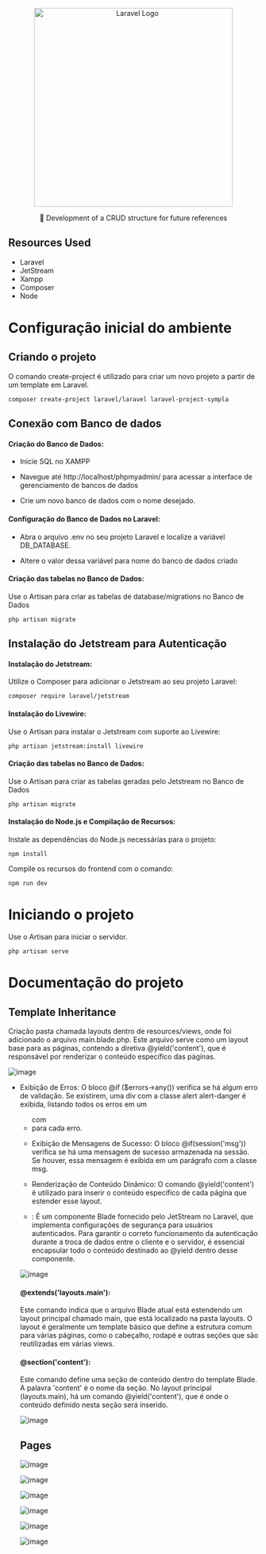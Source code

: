 <p align="center"><a href="https://laravel.com" target="_blank"><img src="https://raw.githubusercontent.com/laravel/art/master/logo-lockup/5%20SVG/2%20CMYK/1%20Full%20Color/laravel-logolockup-cmyk-red.svg" width="400" alt="Laravel Logo"></a></p>

<p align="center">🚀 Development of a CRUD structure for future references</p>

## Resources Used
- Laravel
- JetStream
- Xampp
- Composer
- Node

# Configuração inicial do ambiente

## Criando o projeto

O comando create-project é utilizado para criar um novo projeto a partir de um template em Laravel.

```
composer create-project laravel/laravel laravel-project-sympla
```

## Conexão com Banco de dados

#### Criação do Banco de Dados:

- Inicie SQL no XAMPP

- Navegue até http://localhost/phpmyadmin/ para acessar a interface de gerenciamento de bancos de dados  

- Crie um novo banco de dados com o nome desejado.

#### Configuração do Banco de Dados no Laravel:

- Abra o arquivo .env no seu projeto Laravel e localize a variável DB_DATABASE.

- Altere o valor dessa variável para nome do banco de dados criado

#### Criação das tabelas no Banco de Dados:

Use o Artisan para criar as tabelas de database/migrations no Banco de Dados 

```
php artisan migrate
```

## Instalação do Jetstream para Autenticação

#### Instalação do Jetstream:

Utilize o Composer para adicionar o Jetstream ao seu projeto Laravel:

```
composer require laravel/jetstream
```

#### Instalação do Livewire:

Use o Artisan para instalar o Jetstream com suporte ao Livewire:

```
php artisan jetstream:install livewire
```

#### Criação das tabelas no Banco de Dados:

Use o Artisan para criar as tabelas geradas pelo Jetstream no Banco de Dados 

```
php artisan migrate
```

#### Instalação do Node.js e Compilação de Recursos:

Instale as dependências do Node.js necessárias para o projeto:

```
npm install
```

Compile os recursos do frontend com o comando:

```
npm run dev
```


# Iniciando o projeto

Use o Artisan para iniciar o servidor.

```
php artisan serve
```

# Documentação do projeto


## Template Inheritance

Criação pasta chamada layouts dentro de resources/views, onde foi adicionado o arquivo main.blade.php. Este arquivo serve como um layout base para as páginas, contendo a diretiva @yield('content'), que é responsável por renderizar o conteúdo específico das páginas.

![image](https://github.com/user-attachments/assets/794ffe26-b45d-4ee2-b7ae-325ddef51c32)


- Exibição de Erros: O bloco @if ($errors->any()) verifica se há algum erro de validação. Se existirem, uma div com a classe alert alert-danger é exibida, listando todos os erros em um <ul> com <li> para cada erro.

- Exibição de Mensagens de Sucesso: O bloco @if(session('msg')) verifica se há uma mensagem de sucesso armazenada na sessão. Se houver, essa mensagem é exibida em um parágrafo com a classe msg.

- Renderização de Conteúdo Dinâmico: O comando @yield('content') é utilizado para inserir o conteúdo específico de cada página que estender esse layout.

- <x-app-layout>: É um componente Blade fornecido pelo JetStream no Laravel, que implementa configurações de segurança para usuários autenticados. Para garantir o correto funcionamento da autenticação durante a troca de dados entre o cliente e o servidor, é essencial encapsular todo o conteúdo destinado ao @yield dentro desse componente.

![image](https://github.com/user-attachments/assets/c01059d3-1694-4958-9212-4a06395d6b54)

#### @extends('layouts.main'):

Este comando indica que o arquivo Blade atual está estendendo um layout principal chamado main, que está localizado na pasta layouts. O layout é geralmente um template básico que define a estrutura comum para várias páginas, como o cabeçalho, rodapé e outras seções que são reutilizadas em várias views.

#### @section('content'):

Este comando define uma seção de conteúdo dentro do template Blade. A palavra 'content' é o nome da seção. No layout principal (layouts.main), há um comando @yield('content'), que é onde o conteúdo definido nesta seção será inserido.


![image](https://github.com/user-attachments/assets/78f3ab9a-b831-45a2-a7b2-c1d8593821d2)






## Pages

![image](https://github.com/user-attachments/assets/68cead34-9a1c-4ba2-84fc-0492a34d744c)

![image](https://github.com/user-attachments/assets/191c6400-aa4a-42c5-9835-3e4b01e1171d)

![image](https://github.com/user-attachments/assets/43bca8e7-aaac-4267-a7c0-1fe7a0919f2e)

![image](https://github.com/user-attachments/assets/1f5b5c86-e197-4de0-9962-3f90d5995675)

![image](https://github.com/user-attachments/assets/87e4bdd2-6409-4246-af06-2a9194402176)

![image](https://github.com/user-attachments/assets/9f23826c-9d55-4bd4-bea2-09c6a43aee3e)


